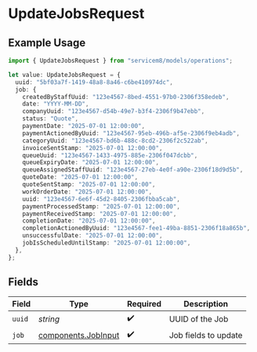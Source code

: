 # UpdateJobsRequest

## Example Usage

```typescript
import { UpdateJobsRequest } from "servicem8/models/operations";

let value: UpdateJobsRequest = {
  uuid: "5bf03a7f-1419-48a8-8a46-c6be410974dc",
  job: {
    createdByStaffUuid: "123e4567-8bed-4551-97b0-2306f358edeb",
    date: "YYYY-MM-DD",
    companyUuid: "123e4567-d54b-49e7-b3f4-2306f9b47ebb",
    status: "Quote",
    paymentDate: "2025-07-01 12:00:00",
    paymentActionedByUuid: "123e4567-95eb-496b-af5e-2306f9eb4adb",
    categoryUuid: "123e4567-bd6b-488c-8cd2-2306f2c522ab",
    invoiceSentStamp: "2025-07-01 12:00:00",
    queueUuid: "123e4567-1433-4975-885e-2306f047dcbb",
    queueExpiryDate: "2025-07-01 12:00:00",
    queueAssignedStaffUuid: "123e4567-27eb-4e0f-a90e-2306f18d9d5b",
    quoteDate: "2025-07-01 12:00:00",
    quoteSentStamp: "2025-07-01 12:00:00",
    workOrderDate: "2025-07-01 12:00:00",
    uuid: "123e4567-6e6f-45d2-8405-2306fbba5cab",
    paymentProcessedStamp: "2025-07-01 12:00:00",
    paymentReceivedStamp: "2025-07-01 12:00:00",
    completionDate: "2025-07-01 12:00:00",
    completionActionedByUuid: "123e4567-fee1-49ba-8851-2306f18a865b",
    unsuccessfulDate: "2025-07-01 12:00:00",
    jobIsScheduledUntilStamp: "2025-07-01 12:00:00",
  },
};
```

## Fields

| Field                                                      | Type                                                       | Required                                                   | Description                                                |
| ---------------------------------------------------------- | ---------------------------------------------------------- | ---------------------------------------------------------- | ---------------------------------------------------------- |
| `uuid`                                                     | *string*                                                   | :heavy_check_mark:                                         | UUID of the Job                                            |
| `job`                                                      | [components.JobInput](../../models/components/jobinput.md) | :heavy_check_mark:                                         | Job fields to update                                       |